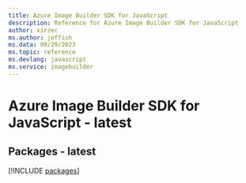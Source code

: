 ```yaml
---
title: Azure Image Builder SDK for JavaScript
description: Reference for Azure Image Builder SDK for JavaScript
author: xirzec
ms.author: jeffish
ms.data: 09/29/2023
ms.topic: reference
ms.devlang: javascript
ms.service: imagebuilder
---
```

# Azure Image Builder SDK for JavaScript - latest
## Packages - latest
[!INCLUDE [packages](image-builder-index.md)]